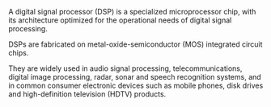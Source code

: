 A digital signal processor (DSP) is a specialized microprocessor chip, with its architecture optimized for the operational needs of digital signal processing.

DSPs are fabricated on metal-oxide-semiconductor (MOS) integrated circuit chips.

They are widely used in audio signal processing, telecommunications, digital image processing, radar, sonar and speech recognition systems, and in common consumer electronic devices such as mobile phones, disk drives and high-definition television (HDTV) products.

